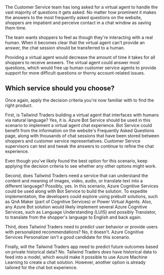 The Customer Service team has long asked for a virtual agent to handle the vast majority of questions it gets asked. No matter how prominent it makes the answers to the most frequently asked questions on the website, shoppers are impatient and perceive contact in a chat window as saving them time.

The team wants shoppers to feel as though they're interacting with a real human. When it becomes clear that the virtual agent can't provide an answer, the chat session should be transferred to a human.

Providing a virtual agent would decrease the amount of time it takes for all shoppers to receive answers. The virtual agent could answer most questions, which would free up human customer service agents to provide support for more difficult questions or thorny account-related issues.

## Which service should you choose?

Once again, apply the decision criteria you're now familiar with to find the right product.

First, is Tailwind Traders building a virtual agent that interfaces with humans via natural language? Yes, it is. Azure Bot Service should be used in this scenario to implement a virtual agent chat experience. Bot Service could benefit from the information on the website's Frequently Asked Questions page, along with thousands of chat sessions that have been stored between shoppers and customer service representatives. Customer Service supervisors can test and tweak the answers to continue to refine the chat experience.

Even though you've likely found the best option for this scenario, keep applying the decision criteria to see whether any other options might work.

Second, does Tailwind Traders need a service that can understand the content and meaning of images, video, audio, or translate text into a different language? Possibly, yes. In this scenario, Azure Cognitive Services could be used along with Bot Service to build the solution. To expedite implementation, the developers could explore using prebuilt solutions, such as QnA Maker (part of Cognitive Services) or Power Virtual Agents. Also, any Azure Bot solution would likely implement several Azure Cognitive Services, such as Language Understanding (LUIS) and possibly Translator, to translate from the shopper's language to English and back again.

Third, does Tailwind Traders need to predict user behavior or provide users with personalized recommendations? No, it doesn't. Azure Cognitive Services Personalizer isn't a good candidate for this scenario.

Finally, will the Tailwind Traders app need to predict future outcomes based on private historical data? No. Tailwind Traders *does* have historical data to feed into a model, which would make it possible to use Azure Machine Learning to create a chat solution. However, another option is already tailored for the chat bot experience.
